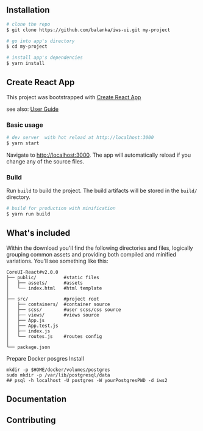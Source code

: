 ##  Installation

``` bash
# clone the repo
$ git clone https://github.com/balanka/iws-ui.git my-project

# go into app's directory
$ cd my-project

# install app's dependencies
$ yarn install
```

## Create React App
This project was bootstrapped with [Create React App](https://github.com/facebook/create-react-app)

see also:
[User Guide](CRA.md)

### Basic usage

``` bash
# dev server  with hot reload at http://localhost:3000
$ yarn start
```

Navigate to [http://localhost:3000](http://localhost:3000). The app will automatically reload if you change any of the source files.

### Build

Run `build` to build the project. The build artifacts will be stored in the `build/` directory.

```bash
# build for production with minification
$ yarn run build
```

## What's included

Within the download you'll find the following directories and files, logically grouping common assets and providing both compiled and minified variations. You'll see something like this:

```
CoreUI-React#v2.0.0
├── public/          #static files
│   ├── assets/      #assets
│   └── index.html   #html template
│
├── src/             #project root
│   ├── containers/  #container source
│   ├── scss/        #user scss/css source
│   ├── views/       #views source
│   ├── App.js
│   ├── App.test.js
│   ├── index.js
│   └── routes.js    #routes config
│
└── package.json
```
Prepare Docker posgres Install
```
mkdir -p $HOME/docker/volumes/postgres
sudo mkdir -p /var/lib/postgresql/data
## psql -h localhost -U postgres -W yourPostgresPWD -d iws2
```
## Documentation



## Contributing
